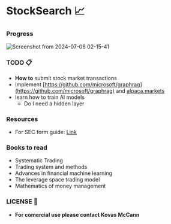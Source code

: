 # StockSearch 📈

### Progress
![Screenshot from 2024-07-06 02-15-41](https://github.com/KovasMcCann/StockSearch/assets/44278533/bc097197-c45b-4800-9f2b-92a8cb845fdd)

### TODO 📋
- **How to** submit stock market transactions
- Implement [https://github.com/microsoft/graphrag](https://github.com/microsoft/graphrag) and [alpaca.markets](https://alpaca.markets)
- learn how to train AI models
    - Do I need a hidden layer

### Resources
- For SEC form guide: [Link](sec.md)

### Books to read 
- Systematic Trading
- Trading system and methods
- Advances in financial machine learning
- The leverage space trading model
- Mathematics of money management

### LICENSE 📖
- **For comercial use please contact Kovas McCann**
